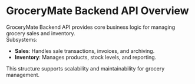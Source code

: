 # GroceryMate Backend API Overview

GroceryMate Backend API provides core business logic for managing grocery sales and inventory.  
Subsystems:
- **Sales**: Handles sale transactions, invoices, and archiving.
- **Inventory**: Manages products, stock levels, and reporting.

This structure supports scalability and maintainability for grocery management.
